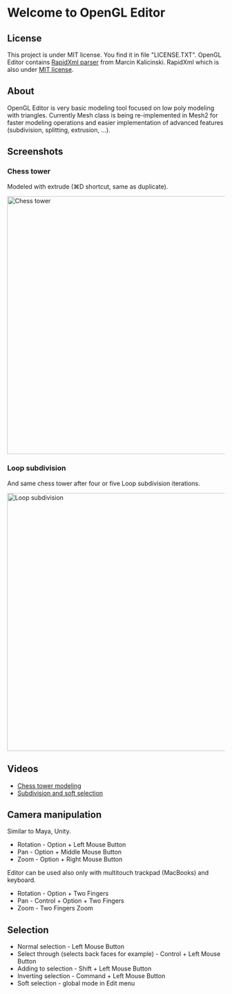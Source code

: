 # Welcome to OpenGL Editor

## License

This project is under MIT license. You find it in file "LICENSE.TXT". OpenGL Editor contains [RapidXml parser](http://rapidxml.sourceforge.net/) from Marcin Kalicinski. RapidXml which is also under [MIT license](http://rapidxml.sourceforge.net/license.txt).

## About

OpenGL Editor is very basic modeling tool focused on low poly modeling with triangles. 
Currently Mesh class is being re-implemented in Mesh2 for faster modeling operations and easier
implementation of advanced features (subdivision, splitting, extrusion, ...).

## Screenshots

### Chess tower

Modeled with extrude (⌘D shortcut, same as duplicate).

<img src="https://github.com/filipkunc/opengl-editor-cocoa/raw/master/Screenshots/chesstower.png" alt="Chess tower" width="902px" height="597px"></img>

### Loop subdivision

And same chess tower after four or five Loop subdivision iterations.

<img src="https://github.com/filipkunc/opengl-editor-cocoa/raw/master/Screenshots/loopsubdivision.png" alt="Loop subdivision" width="902px" height="597px"></img>

## Videos

 * [Chess tower modeling](http://youtu.be/57d63xcT21Y)
 * [Subdivision and soft selection](http://youtu.be/65whhpqHgO4)

## Camera manipulation

Similar to Maya, Unity. 

* Rotation - Option + Left Mouse Button
* Pan - Option + Middle Mouse Button
* Zoom - Option + Right Mouse Button

Editor can be used also only with multitouch trackpad (MacBooks) and keyboard.

* Rotation - Option + Two Fingers
* Pan - Control + Option + Two Fingers
* Zoom - Two Fingers Zoom

## Selection

 * Normal selection - Left Mouse Button
 * Select through (selects back faces for example) - Control + Left Mouse Button
 * Adding to selection - Shift + Left Mouse Button
 * Inverting selection - Command + Left Mouse Button
 * Soft selection - global mode in Edit menu

